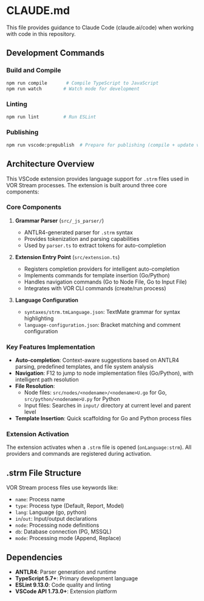 # CLAUDE.md

This file provides guidance to Claude Code (claude.ai/code) when working with code in this repository.

## Development Commands

### Build and Compile

```bash
npm run compile       # Compile TypeScript to JavaScript
npm run watch        # Watch mode for development
```

### Linting

```bash
npm run lint         # Run ESLint
```

### Publishing

```bash
npm run vscode:prepublish  # Prepare for publishing (compile + update version)
```

## Architecture Overview

This VSCode extension provides language support for `.strm` files used in VOR Stream processes. The extension is built around three core components:

### Core Components

1. **Grammar Parser** (`src/_js_parser/`)
   - ANTLR4-generated parser for `.strm` syntax
   - Provides tokenization and parsing capabilities
   - Used by `parser.ts` to extract tokens for auto-completion

2. **Extension Entry Point** (`src/extension.ts`)
   - Registers completion providers for intelligent auto-completion
   - Implements commands for template insertion (Go/Python)
   - Handles navigation commands (Go to Node File, Go to Input File)
   - Integrates with VOR CLI commands (create/run process)

3. **Language Configuration**
   - `syntaxes/strm.tmLanguage.json`: TextMate grammar for syntax highlighting
   - `language-configuration.json`: Bracket matching and comment configuration

### Key Features Implementation

- **Auto-completion**: Context-aware suggestions based on ANTLR4 parsing, predefined templates, and file system analysis
- **Navigation**: F12 to jump to node implementation files (Go/Python), with intelligent path resolution
- **File Resolution**:
  - Node files: `src/nodes/<nodename>/<nodename>U.go` for Go, `src/python/<nodename>U.py` for Python
  - Input files: Searches in `input/` directory at current level and parent level
- **Template Insertion**: Quick scaffolding for Go and Python process files

### Extension Activation

The extension activates when a `.strm` file is opened (`onLanguage:strm`). All providers and commands are registered during activation.

## .strm File Structure

VOR Stream process files use keywords like:

- `name`: Process name
- `type`: Process type (Default, Report, Model)
- `lang`: Language (go, python)
- `in`/`out`: Input/output declarations
- `node`: Processing node definitions
- `db`: Database connection (PG, MSSQL)
- `mode`: Processing mode (Append, Replace)

## Dependencies

- **ANTLR4**: Parser generation and runtime
- **TypeScript 5.7+**: Primary development language
- **ESLint 9.13.0**: Code quality and linting
- **VSCode API 1.73.0+**: Extension platform
